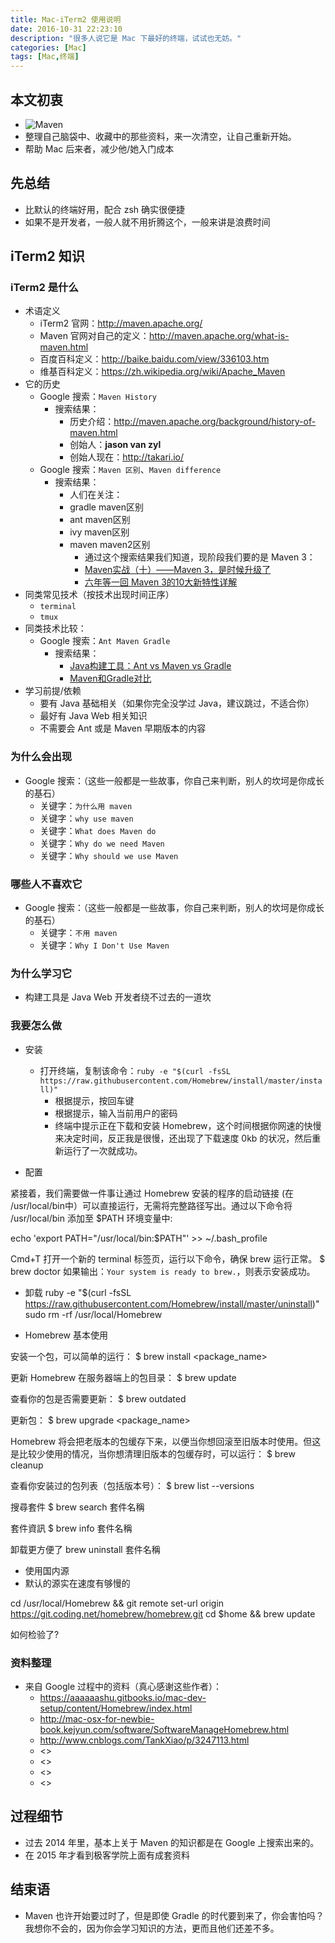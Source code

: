 ```yaml
---
title: Mac-iTerm2 使用说明
date: 2016-10-31 22:23:10
description: "很多人说它是 Mac 下最好的终端，试试也无妨。"
categories: [Mac]
tags: [Mac,终端]
---
```



<!-- more -->

## 本文初衷

- ![Maven](http://img.youmeek.com/2016/maven.png)
- 整理自己脑袋中、收藏中的那些资料，来一次清空，让自己重新开始。
- 帮助 Mac 后来者，减少他/她入门成本


## 先总结

- 比默认的终端好用，配合 zsh 确实很便捷
- 如果不是开发者，一般人就不用折腾这个，一般来讲是浪费时间

## iTerm2 知识

### iTerm2 是什么

- 术语定义
    - iTerm2 官网：<http://maven.apache.org/>
    - Maven 官网对自己的定义：<http://maven.apache.org/what-is-maven.html>
    - 百度百科定义：<http://baike.baidu.com/view/336103.htm>
    - 维基百科定义：<https://zh.wikipedia.org/wiki/Apache_Maven>
- 它的历史
    - Google 搜索：`Maven History`
        - 搜索结果：
            - 历史介绍：<http://maven.apache.org/background/history-of-maven.html>
            - 创始人：**jason van zyl**
            - 创始人现在：<http://takari.io/>
    - Google 搜索：`Maven 区别`、`Maven difference`
        - 搜索结果：
            - 人们在关注：
            - gradle maven区别
            - ant maven区别
            - ivy maven区别
            - maven maven2区别
                - 通过这个搜索结果我们知道，现阶段我们要的是 Maven 3：
                - [Maven实战（十）——Maven 3，是时候升级了](http://www.infoq.com/cn/news/2011/07/xxb-maven-10-time-to-update)
                - [六年等一回 Maven 3的10大新特性详解](http://tech.it168.com/a2010/1108/1123/000001123274_all.shtml)
- 同类常见技术（按技术出现时间正序）
    - `terminal`
    - `tmux`
- 同类技术比较：
    - Google 搜索：`Ant Maven Gradle`
        - 搜索结果：
            - [Java构建工具：Ant vs Maven vs Gradle](http://blog.csdn.net/napolunyishi/article/details/39345995)
            - [Maven和Gradle对比](http://www.cnblogs.com/huang0925/p/5209563.html)
- 学习前提/依赖
    - 要有 Java 基础相关（如果你完全没学过 Java，建议跳过，不适合你）
    - 最好有 Java Web 相关知识
    - 不需要会 Ant 或是 Maven 早期版本的内容

### 为什么会出现

- Google 搜索：（这些一般都是一些故事，你自己来判断，别人的坎坷是你成长的基石）
    - 关键字：`为什么用 maven`
    - 关键字：`why use maven`
    - 关键字：`What does Maven do`
    - 关键字：`Why do we need Maven`
    - 关键字：`Why should we use Maven`

### 哪些人不喜欢它

- Google 搜索：（这些一般都是一些故事，你自己来判断，别人的坎坷是你成长的基石）
    - 关键字：`不用 maven`
    - 关键字：`Why I Don't Use Maven`


### 为什么学习它

- 构建工具是 Java Web 开发者绕不过去的一道坎

### 我要怎么做

- 安装
    - 打开终端，复制该命令：`ruby -e "$(curl -fsSL https://raw.githubusercontent.com/Homebrew/install/master/install)"`
        - 根据提示，按回车键
        - 根据提示，输入当前用户的密码
        - 终端中提示正在下载和安装 Homebrew，这个时间根据你网速的快慢来决定时间，反正我是很慢，还出现了下载速度 0kb 的状况，然后重新运行了一次就成功。
    
- 配置

紧接着，我们需要做一件事让通过 Homebrew 安装的程序的启动链接 (在 /usr/local/bin中）可以直接运行，无需将完整路径写出。通过以下命令将 /usr/local/bin 添加至 $PATH 环境变量中:

echo 'export PATH="/usr/local/bin:$PATH"' >> ~/.bash_profile

Cmd+T 打开一个新的 terminal 标签页，运行以下命令，确保 brew 运行正常。
$ brew doctor
如果输出：`Your system is ready to brew.`，则表示安装成功。

- 卸载
ruby -e "$(curl -fsSL https://raw.githubusercontent.com/Homebrew/install/master/uninstall)"
sudo rm -rf /usr/local/Homebrew


- Homebrew 基本使用

安装一个包，可以简单的运行：
$ brew install <package_name>

更新 Homebrew 在服务器端上的包目录：
$ brew update

查看你的包是否需要更新：
$ brew outdated

更新包：
$ brew upgrade <package_name>

Homebrew 将会把老版本的包缓存下来，以便当你想回滚至旧版本时使用。但这是比较少使用的情况，当你想清理旧版本的包缓存时，可以运行：
$ brew cleanup

查看你安装过的包列表（包括版本号）：
$ brew list --versions

搜尋套件
$ brew search 套件名稱


套件資訊
$ brew info 套件名稱



卸载更方便了
brew uninstall 套件名稱

- 使用国内源
- 默认的源实在速度有够慢的

cd /usr/local/Homebrew && git remote set-url origin https://git.coding.net/homebrew/homebrew.git
cd $home && brew update

如何检验了?


### 资料整理

- 来自 Google 过程中的资料（真心感谢这些作者）：
    - <https://aaaaaashu.gitbooks.io/mac-dev-setup/content/Homebrew/index.html>
    - <http://mac-osx-for-newbie-book.kejyun.com/software/SoftwareManageHomebrew.html>
    - <http://www.cnblogs.com/TankXiao/p/3247113.html>
    - <>
    - <>
    - <>
    - <>


## 过程细节

- 过去 2014 年里，基本上关于 Maven 的知识都是在 Google 上搜索出来的。
- 在 2015 年才看到极客学院上面有成套资料
     
     
## 结束语

- Maven 也许开始要过时了，但是即使 Gradle 的时代要到来了，你会害怕吗？我想你不会的，因为你会学习知识的方法，更而且他们还差不多。
